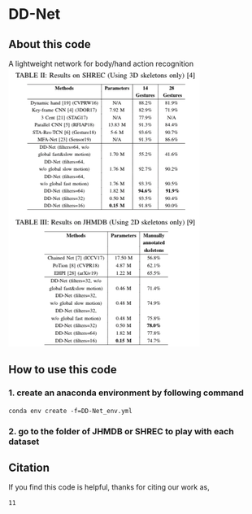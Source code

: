 # DD-Net

## About this code
A lightweight network for body/hand action recognition
![](sample_image.png)

## How to use this code
### 1. create an anaconda environment by following command
```
conda env create -f=DD-Net_env.yml
```
### 2. go to the folder of JHMDB or SHREC to play with each dataset

## Citation
If you find this code is helpful, thanks for citing our work as,
```
11
```
